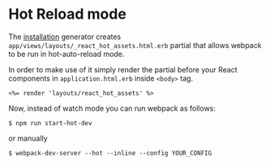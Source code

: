 # Hot Reload mode

The [installation](installation.md) generator creates `app/views/layouts/_react_hot_assets.html.erb` partial that allows webpack to be run in hot-auto-reload mode.

In order to make use of it simply render the partial before your React components in `application.html.erb` inside `<body>` tag.

```erb
<%= render 'layouts/react_hot_assets' %>
```

Now, instead of watch mode you can run webpack as follows:

    $ npm run start-hot-dev
    
or manually

    $ webpack-dev-server --hot --inline --config YOUR_CONFIG
